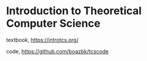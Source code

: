 # Introduction to Theoretical Computer Science

textbook, https://introtcs.org/ 

code, https://github.com/boazbk/tcscode 

